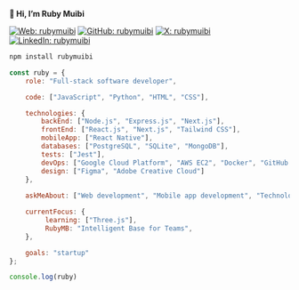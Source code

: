 **👋 Hi, I’m Ruby Muibi**



[![Web: rubymuibi](https://img.shields.io/badge/rubymuibi.com-000000?logo=googlechrome&logoColor=000000&style=social)](https://rubymuibi.com)
[![GitHub: rubymuibi](https://img.shields.io/badge/rubymuibi-000000?logo=github&style=social)](https://github.com/RubyMuibi/)
[![X: rubymuibi](https://img.shields.io/twitter/follow/rubymuibi)](https://twitter.com/rubymuibi)
[![LinkedIn: rubymuibi](https://img.shields.io/badge/rubymuibi-0077B5?logo=linkedin)](https://www.linkedin.com/in/rubymuibi/)

```bash
npm install rubymuibi

```

```javascript
const ruby = {
    role: "Full-stack software developer",

    code: ["JavaScript", "Python", "HTML", "CSS"],

    technologies: { 
        backEnd: ["Node.js", "Express.js", "Next.js"],
        frontEnd: ["React.js", "Next.js", "Tailwind CSS"],
        mobileApp: ["React Native"],
        databases: ["PostgreSQL", "SQLite", "MongoDB"],
        tests: ["Jest"],
        devOps: ["Google Cloud Platform", "AWS EC2", "Docker", "GitHub Actions"],
        design: ["Figma", "Adobe Creative Cloud"]
    },
    
    askMeAbout: ["Web development", "Mobile app development", "Technology", "Algebra"],

    currentFocus: {
         learning: ["Three.js"],
         RubyMB: "Intelligent Base for Teams",
    },

    goals: "startup"
};

console.log(ruby)
```

